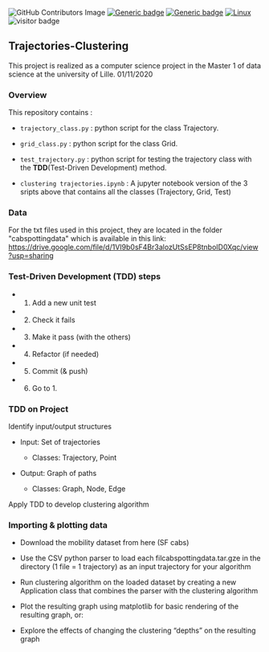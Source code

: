 ![GitHub Contributors Image](https://contrib.rocks/image?repo=o-ikne/Trajectories-Clustering)
[![Generic badge](https://img.shields.io/badge/Made_With-Python-<COLOR>.svg)](https://shields.io/)
[![Generic badge](https://img.shields.io/badge/Library-pandas-red.svg)](https://shields.io/)
[![Linux](https://svgshare.com/i/Zhy.svg)](https://svgshare.com/i/Zhy.svg)
![visitor badge](https://visitor-badge.glitch.me/badge?page_id=o-ikne.Trajectories-Clustering)

## __Trajectories-Clustering__
This project is realized as a computer science project in the Master 1 of data science at the university of Lille. 01/11/2020

### __Overview__
This repository contains :

- `trajectory_class.py` : python script for the class Trajectory.

- `grid_class.py`       : python script for the class Grid.

- `test_trajectory.py`  : python script for testing the trajectory class with the __TDD__(Test-Driven Development) method.

- `clustering trajectories.ipynb` : A jupyter notebook version of the 3 sripts above that contains all the classes (Trajectory, Grid, Test)

### __Data__

For the txt files used in this project, they are located in the folder "cabspottingdata" which is available in this link: https://drive.google.com/file/d/1VI9b0sF4Br3alozUtSsEP8tnboID0Xqc/view?usp=sharing

### __Test-Driven Development (TDD) steps__

- 1. Add a new unit test

- 2. Check it fails

- 3. Make it pass (with the others)

- 4. Refactor (if needed)

- 5. Commit (& push)

- 6. Go to 1.

### __TDD on Project__

Identify input/output structures

- Input: Set of trajectories

  - Classes: Trajectory, Point

- Output: Graph of paths
  
  - Classes: Graph, Node, Edge
  
Apply TDD to develop clustering algorithm

### __Importing & plotting data__

- Download the mobility dataset from here (SF cabs)

- Use the CSV python parser to load each filcabspottingdata.tar.gze in the directory (1 file = 1 trajectory) as an input trajectory for your algorithm

- Run clustering algorithm on the loaded dataset by creating a new Application class that combines the parser with the clustering algorithm

- Plot the resulting graph using matplotlib for basic rendering of the resulting graph, or:

- Explore the effects of changing the clustering “depths” on the resulting graph
